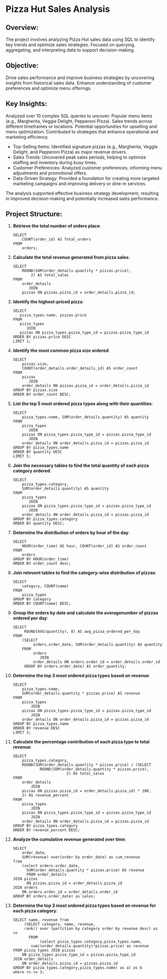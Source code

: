# Pizza Hut Sales Analysis

## Overview:
The project involves analyzing Pizza Hut sales data using SQL to identify key trends and optimize sales strategies.
Focused on querying, aggregating, and interpreting data to support decision-making.

## Objective:
Drive sales performance and improve business strategies by uncovering insights from historical sales data.
Enhance understanding of customer preferences and optimize menu offerings.

## Key Insights:
Analyzed over 10 complex SQL queries to uncover:
Popular menu items (e.g., Margherita, Veggie Delight, Pepperoni Pizza).
Sales trends across different timeframes or locations.
Potential opportunities for upselling and menu optimization.
Contributed to strategies that enhance operational and marketing efficiency.

- Top-Selling Items: Identified signature pizzas (e.g., Margherita, Veggie Delight, and Pepperoni Pizza) as major revenue drivers.
- Sales Trends: Uncovered peak sales periods, helping to optimize staffing and inventory during busy times.
- Customer Preferences: Analyzed customer preferences, informing menu adjustments and promotional offers.
- Data-Driven Strategy: Provided a foundation for creating more targeted marketing campaigns and improving delivery or dine-in services.

The analysis supported effective business strategy development, resulting in improved decision-making and potentially increased sales performance.

## Project Structure:

1. **Retrieve the total number of orders place**:
   
       SELECT
           COUNT(order_id) AS Total_orders
       FROM
           orders;
   
2. **Calculate the total revenue generated from pizza sales**:
   
       SELECT 
           ROUND(SUM(order_details.quantity * pizzas.price),
               2) AS total_sales
       FROM
           order_details
              JOIN
           pizzas ON pizzas.pizza_id = order_details.pizza_id;
   
3. **Identify the highest-priced pizza**:

       SELECT 
          pizza_types.name, pizzas.price
       FROM
          pizza_types
             JOIN
          pizzas ON pizza_types.pizza_type_id = pizzas.pizza_type_id
       ORDER BY pizzas.price DESC
       LIMIT 1;
   
4. **Identify the most common pizza size ordered**:

       SELECT 
           pizzas.size,
           COUNT(order_details.order_details_id) AS order_count
       FROM
           pizzas
              JOIN
           order_details ON pizzas.pizza_id = order_details.pizza_id
       GROUP BY pizzas.size
       ORDER BY order_count DESC;
   
5. **List the top 5 most ordered pizza types along with their quantities**:

       SELECT 
           pizza_types.name, SUM(order_details.quantity) AS quantity
       FROM
           pizza_types
              JOIN
           pizzas ON pizza_types.pizza_type_id = pizzas.pizza_type_id
              JOIN
           order_details ON order_details.pizza_id = pizzas.pizza_id
       GROUP BY pizza_types.name
       ORDER BY quantity DESC
       LIMIT 5;

6. **Join the necessary tables to find the total quantity of each pizza category ordered**:

       SELECT 
           pizza_types.category,
           SUM(order_details.quantity) AS quantity
       FROM
           pizza_types
              JOIN
           pizzas ON pizza_types.pizza_type_id = pizzas.pizza_type_id
              JOIN
           order_details ON order_details.pizza_id = pizzas.pizza_id
       GROUP BY pizza_types.category
       ORDER BY quantity DESC;

7. **Determine the distribution of orders by hour of the day**:

       SELECT 
           HOUR(order_time) AS hour, COUNT(order_id) AS order_count
       FROM
           orders
       GROUP BY HOUR(order_time)
       ORDER BY order_count desc;

8. **Join relevent tables to find the category-wise distribution of pizzas**:

       SELECT 
           category, COUNT(name)
       FROM
           pizza_types
       GROUP BY category
       ORDER BY COUNT(name) DESC;

9. **Group the orders by date and calculate the averagenumber of pizzas ordered per day**:

       SELECT 
            ROUND(AVG(quantity), 0) AS avg_pizza_ordered_per_day
       FROM
           (SELECT 
                orders.order_date, SUM(order_details.quantity) AS quantity
           FROM
                orders
                   JOIN
                order_details ON orders.order_id = order_details.order_id
            GROUP BY orders.order_date) AS order_quantity;

11. **Determine the top 3 most ordered pizza types based on revenue**:

        SELECT 
            pizza_types.name,
            SUM(order_details.quantity * pizzas.price) AS revenue
        FROM
            pizza_types
                JOIN
            pizzas ON pizza_types.pizza_type_id = pizzas.pizza_type_id
                JOIN
            order_details ON order_details.pizza_id = pizzas.pizza_id
        GROUP BY pizza_types.name
        ORDER BY revenue DESC
        LIMIT 3;

12. **Calculate the percentage contribution of each pizza type to total revenue**:    

        SELECT 
            pizza_types.category,
            ROUND(SUM(order_details.quantity * pizzas.price) / (SELECT 
                    ROUND(SUM(order_details.quantity * pizzas.price),
                                2) AS total_sales
        FROM
            order_details
                JOIN
            pizzas ON pizzas.pizza_id = order_details.pizza_id) * 100,
            2) AS revenue_percent
        FROM
            pizza_types
                JOIN
            pizzas ON pizza_types.pizza_type_id = pizzas.pizza_type_id
                JOIN
            order_details ON order_details.pizza_id = pizzas.pizza_id
        GROUP BY pizza_types.category
        ORDER BY revenue_percent DESC;

13. **Analyze the cumulative revenue generated over time**:

        SELECT 
            order_date,
            SUM(revenue) over(order by order_date) as cum_revenue 
        from
            (select orders.order_date,
	          SUM(order_details.quantity * pizzas.price) AS revenue
	          FROM order_details
        JOIN pizzas 
	          ON pizzas.pizza_id = order_details.pizza_id
        JOIN orders
            ON orders.order_id = order_details.order_id
        GROUP BY orders.order_date) as sales;    

14. **Determine the top 3 most ordered pizza types based on revenue for each pizza category**:

        SELECT name, revenue from
             (SELECT category, name, revenue,
             rank() over (partition by category order by revenue desc) as rn
	           FROM
		            (select pizza_types.category,pizza_types.name,
                sum((order_details.quantity)*pizzas.price) as revenue
        FROM pizza_types JOIN pizzas 
            ON pizza_types.pizza_type_id = pizzas.pizza_type_id
        JOIN order_details 
            ON order_details.pizza_id = pizzas.pizza_id
        GROUP BY pizza_types.category,pizza_types.name) as a) as b
        where rn <= 3;   











   
       
   














